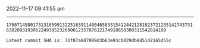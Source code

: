2022-11-17 09:41:55 am

---

`1700714980173131059913225163911400465833154124421281023721235142743731638289319396224939523269001235787612174918650300311542814189`

`Latest commit SHA is: 71f07a8d7009d3b83e93cb029db845142165d55c `
